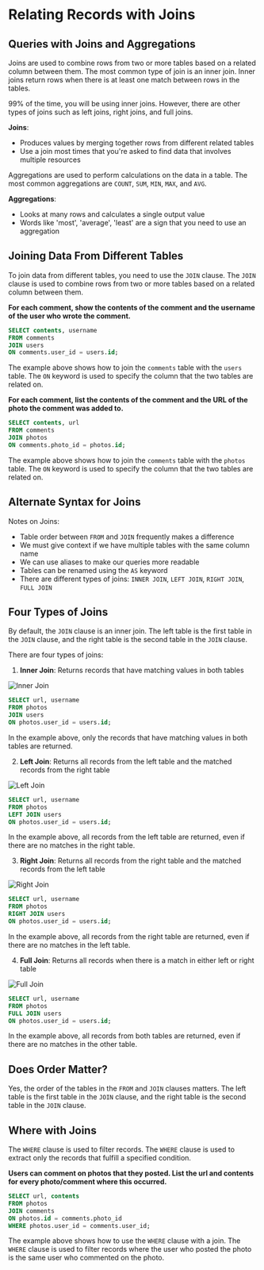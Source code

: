 # Relating Records with Joins

## Queries with Joins and Aggregations

Joins are used to combine rows from two or more tables based on a related column between them. The most common type of join is an inner join. Inner joins return rows when there is at least one match between rows in the tables.

99% of the time, you will be using inner joins. However, there are other types of joins such as left joins, right joins, and full joins.

**Joins**:

- Produces values by merging together rows from different related tables
- Use a join most times that you're asked to find data that involves multiple resources

Aggregations are used to perform calculations on the data in a table. The most common aggregations are `COUNT`, `SUM`, `MIN`, `MAX`, and `AVG`.

**Aggregations**:

- Looks at many rows and calculates a single output value
- Words like 'most', 'average', 'least' are a sign that you need to use an aggregation

## Joining Data From Different Tables

To join data from different tables, you need to use the `JOIN` clause. The `JOIN` clause is used to combine rows from two or more tables based on a related column between them.

**For each comment, show the contents of the comment and the username of the user who wrote the comment.**

```sql
SELECT contents, username
FROM comments
JOIN users
ON comments.user_id = users.id;
```

The example above shows how to join the `comments` table with the `users` table. The `ON` keyword is used to specify the column that the two tables are related on.

**For each comment, list the contents of the comment and the URL of the photo the comment was added to.**

```sql
SELECT contents, url
FROM comments
JOIN photos
ON comments.photo_id = photos.id;
```

The example above shows how to join the `comments` table with the `photos` table. The `ON` keyword is used to specify the column that the two tables are related on.

## Alternate Syntax for Joins

Notes on Joins:

- Table order between `FROM` and `JOIN` frequently makes a difference
- We must give context if we have multiple tables with the same column name
- We can use aliases to make our queries more readable
- Tables can be renamed using the `AS` keyword
- There are different types of joins: `INNER JOIN`, `LEFT JOIN`, `RIGHT JOIN`, `FULL JOIN`

## Four Types of Joins

By default, the `JOIN` clause is an inner join. The left table is the first table in the `JOIN` clause, and the right table is the second table in the `JOIN` clause.

There are four types of joins:

1. **Inner Join**: Returns records that have matching values in both tables

![Inner Join](https://www.w3schools.com/sql/img_innerjoin.gif)

```sql
SELECT url, username
FROM photos
JOIN users
ON photos.user_id = users.id;
```

In the example above, only the records that have matching values in both tables are returned.

2. **Left Join**: Returns all records from the left table and the matched records from the right table

![Left Join](https://www.w3schools.com/sql/img_leftjoin.gif)

```sql
SELECT url, username
FROM photos
LEFT JOIN users
ON photos.user_id = users.id;
```

In the example above, all records from the left table are returned, even if there are no matches in the right table.

3. **Right Join**: Returns all records from the right table and the matched records from the left table

![Right Join](https://www.w3schools.com/sql/img_rightjoin.gif)

```sql
SELECT url, username
FROM photos
RIGHT JOIN users
ON photos.user_id = users.id;
```

In the example above, all records from the right table are returned, even if there are no matches in the left table.

4. **Full Join**: Returns all records when there is a match in either left or right table

![Full Join](https://www.w3schools.com/sql/img_fulljoin.gif)

```sql
SELECT url, username
FROM photos
FULL JOIN users
ON photos.user_id = users.id;
```

In the example above, all records from both tables are returned, even if there are no matches in the other table.

## Does Order Matter?

Yes, the order of the tables in the `FROM` and `JOIN` clauses matters. The left table is the first table in the `JOIN` clause, and the right table is the second table in the `JOIN` clause.

## Where with Joins

The `WHERE` clause is used to filter records. The `WHERE` clause is used to extract only the records that fulfill a specified condition.

**Users can comment on photos that they posted. List the url and contents for every photo/comment where this occurred.**

```sql
SELECT url, contents
FROM photos
JOIN comments
ON photos.id = comments.photo_id
WHERE photos.user_id = comments.user_id;
```

The example above shows how to use the `WHERE` clause with a join. The `WHERE` clause is used to filter records where the user who posted the photo is the same user who commented on the photo.
